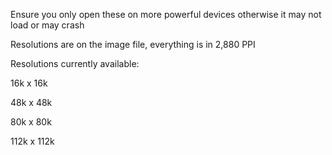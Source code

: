 Ensure you only open these on more powerful devices otherwise it may not load or may crash

Resolutions are on the image file, everything is in 2,880 PPI

Resolutions currently available:

16k x 16k

48k x 48k

80k x 80k

112k x 112k

